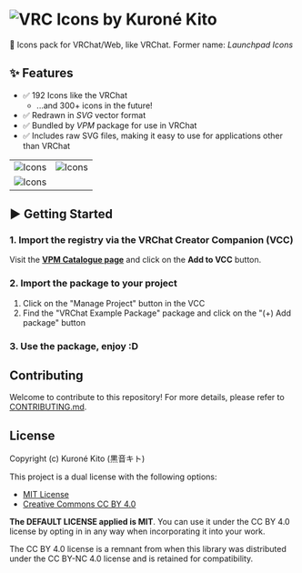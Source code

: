 # ![VRC Icons by Kuroné Kito](https://kurone-kito.github.io/launchpad-icons/images/banner.webp)

🚀 Icons pack for VRChat/Web, like VRChat. Former name: _Launchpad Icons_

## ✨ Features

- ✅ 192 Icons like the VRChat
  - ...and 300+ icons in the future!
- ✅ Redrawn in _SVG_ vector format
- ✅ Bundled by _VPM_ package for use in VRChat
- ✅ Includes raw SVG files, making it easy to use for applications other than VRChat

|                                                                            |                                                                            |
| :------------------------------------------------------------------------: | :------------------------------------------------------------------------: |
| ![Icons](https://kurone-kito.github.io/launchpad-icons/images/icons1.webp) | ![Icons](https://kurone-kito.github.io/launchpad-icons/images/icons2.webp) |
| ![Icons](https://kurone-kito.github.io/launchpad-icons/images/icons3.webp) |                                                                            |

## ▶ Getting Started

### 1. Import the registry via the VRChat Creator Companion (VCC)

Visit the **[VPM Catalogue page](https://kurone-kito.github.io/vpm/)** and
click on the **Add to VCC** button.

### 2. Import the package to your project

1. Click on the "Manage Project" button in the VCC
2. Find the "VRChat Example Package" package and click on the
   "(+) Add package" button

### 3. Use the package, enjoy :D

## Contributing

Welcome to contribute to this repository! For more details,
please refer to [CONTRIBUTING.md](.github/CONTRIBUTING.md).

## License

Copyright (c) Kuroné Kito (黒音キト)

This project is a dual license with the following options:

- [MIT License](https://opensource.org/licenses/MIT)
- [Creative Commons CC BY 4.0](https://creativecommons.org/licenses/by/4.0/)

**The DEFAULT LICENSE applied is MIT**. You can use it under the CC BY 4.0
license by opting in in any way when incorporating it into your work.

The CC BY 4.0 license is a remnant from when this library was distributed
under the CC BY-NC 4.0 license and is retained for compatibility.
